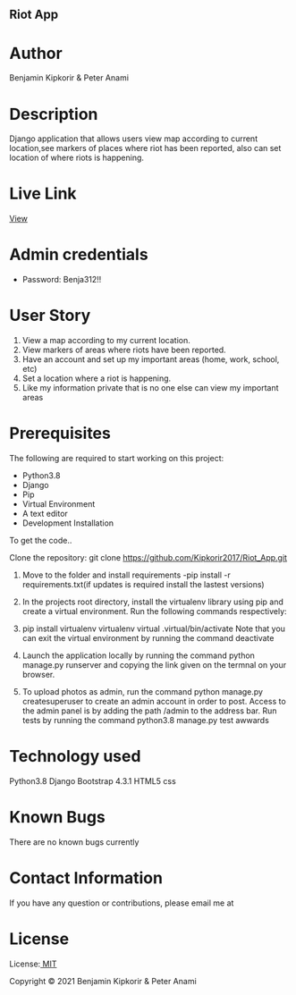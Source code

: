 ## Riot App

# Author
Benjamin Kipkorir & Peter Anami

# Description
Django application that allows users view map according to current location,see markers of places where riot has been reported, also can set location of where riots is happening.

# Live Link
 <a  href="">View</a>

 # Admin credentials
 * Password: Benja312!!

# User Story
1. View a map according to my current location.
2. View markers of areas where riots have been reported.
3. Have an account and set up my important areas (home, work, school, etc)
4. Set a location where a riot is happening.
5. Like my information private that is no one else can view my important areas

# Prerequisites
The following are required to start working on this project: 

* Python3.8
* Django
* Pip
* Virtual Environment
* A text editor
* Development Installation

To get the code..

Clone the repository: git clone https://github.com/Kipkorir2017/Riot_App.git

1. Move to the folder and install requirements -pip install -r requirements.txt(if updates is required install the lastest versions)

2. In the projects root directory, install the virtualenv library using pip and create a virtual environment. Run the following commands respectively:

3. pip install virtualenv
   virtualenv virtual
  .virtual/bin/activate
Note that you can exit the virtual environment by running the command deactivate


4. Launch the application locally by running the command python manage.py runserver and copying the link given on the termnal on your browser.

5. To upload photos as admin, run the command python manage.py createsuperuser to create an admin account in order to post. Access to the admin panel is by adding the path /admin to the address bar.
Run tests by running the command python3.8 manage.py test awwards

# Technology used
Python3.8
Django
Bootstrap 4.3.1
HTML5
css

# Known Bugs
There are no known bugs currently  
# Contact Information
If you have any question or contributions, please email me at 

# License
License:<a href=""> MIT</a>

Copyright &#169; 2021 Benjamin Kipkorir & Peter Anami